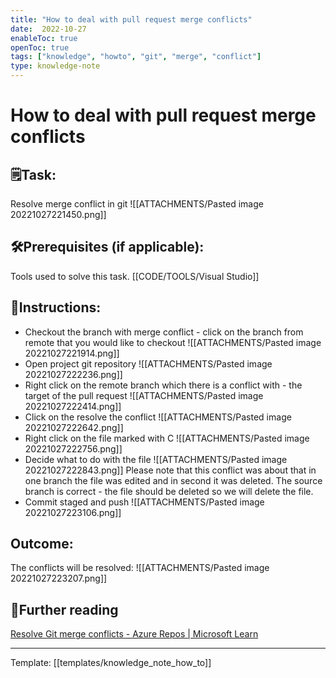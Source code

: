 ```yaml
---
title: "How to deal with pull request merge conflicts"
date:  2022-10-27
enableToc: true
openToc: true
tags: ["knowledge", "howto", "git", "merge", "conflict"]
type: knowledge-note
---
```


# How to deal with pull request merge conflicts

## 🗒️Task:
Resolve merge conflict in git
![[ATTACHMENTS/Pasted image 20221027221450.png]]

## 🛠️Prerequisites (if applicable): 
Tools used to solve this task. [[CODE/TOOLS/Visual Studio]]

## 📝Instructions:
-   Checkout the branch with merge conflict - click on the branch from remote that you would like to checkout
![[ATTACHMENTS/Pasted image 20221027221914.png]]
-   Open project git repository 
![[ATTACHMENTS/Pasted image 20221027222236.png]]
- Right click on the remote branch which there is a conflict with - the target of the pull request
![[ATTACHMENTS/Pasted image 20221027222414.png]]
-   Click on the resolve the conflict
![[ATTACHMENTS/Pasted image 20221027222642.png]]
- Right click on the file marked with C
![[ATTACHMENTS/Pasted image 20221027222756.png]]
- Decide what to do with the file
![[ATTACHMENTS/Pasted image 20221027222843.png]]
Please note that this conflict was about that in one branch the file was edited and in second it was deleted. The source branch is correct - the file should be deleted so we will delete the file.
- Commit staged and push
![[ATTACHMENTS/Pasted image 20221027223106.png]]

## Outcome:
The conflicts will be resolved:
![[ATTACHMENTS/Pasted image 20221027223207.png]]

## 📖Further reading
[Resolve Git merge conflicts - Azure Repos | Microsoft Learn](https://learn.microsoft.com/en-us/azure/devops/repos/git/merging?view=azure-devops&tabs=visual-studio-2022)

---
Template: [[templates/knowledge_note_how_to]]